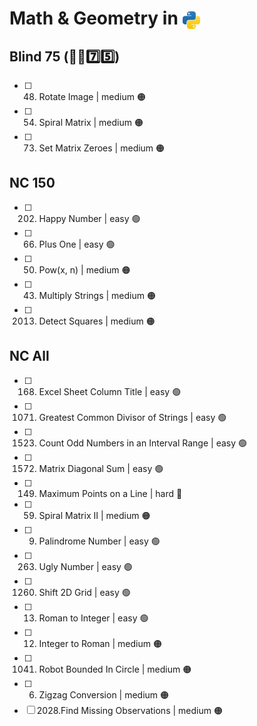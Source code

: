 # Math & Geometry in <img src="../../assets/pythonLogo.png" alt="Python logo" style="height: 1em; vertical-align: sub;">

## Blind 75 (🧑‍🦯7️⃣5️⃣)
- [ ] 48. Rotate Image | medium 🟠
- [ ] 54. Spiral Matrix | medium 🟠
- [ ] 73. Set Matrix Zeroes | medium 🟠

## NC 150
- [ ] 202. Happy Number | easy 🟢
- [ ] 66. Plus One | easy 🟢
- [ ] 50. Pow(x, n) | medium 🟠
- [ ] 43. Multiply Strings | medium 🟠
- [ ] 2013. Detect Squares | medium 🟠

## NC All
- [ ] 168. Excel Sheet Column Title | easy 🟢
- [ ] 1071. Greatest Common Divisor of Strings | easy 🟢
- [ ] 1523. Count Odd Numbers in an Interval Range | easy 🟢
- [ ] 1572. Matrix Diagonal Sum | easy 🟢
- [ ] 149. Maximum Points on a Line | hard 🔴
- [ ] 59. Spiral Matrix II | medium 🟠
- [ ] 9. Palindrome Number | easy 🟢
- [ ] 263. Ugly Number | easy 🟢
- [ ] 1260. Shift 2D Grid | easy 🟢
- [ ] 13. Roman to Integer | easy 🟢
- [ ] 12. Integer to Roman | medium 🟠
- [ ] 1041. Robot Bounded In Circle | medium 🟠
- [ ] 6. Zigzag Conversion | medium 🟠
- [ ] 2028.Find Missing Observations | medium 🟠